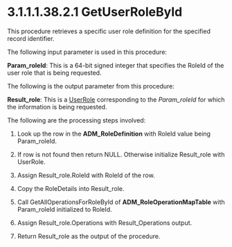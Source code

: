 <html dir="LTR" xmlns:mshelp="http://msdn.microsoft.com/mshelp" xmlns:ddue="http://ddue.schemas.microsoft.com/authoring/2003/5" xmlns:xlink="http://www.w3.org/1999/xlink" xmlns:tool="http://www.microsoft.com/tooltip">
 <body>
 <div id="header">
 <h1 class="heading">3.1.1.1.38.2.1 GetUserRoleById</h1>
 </div>
 <div id="mainSection">
 <div id="mainBody">
 <div id="allHistory" class="saveHistory"></div>
 <div id="sectionSection0" class="section" name="collapseableSection">
 

<p>This procedure retrieves a specific user role definition for
the specified record identifier.</p>

<p>The following input parameter is used in this procedure:</p>

<p><b>Param_roleId</b>: This is a 64-bit signed integer
that specifies the RoleId of the user role that is being requested.</p>

<p>The following is the output parameter from this procedure:</p>

<p><b>Result_role</b>: This is a <a href="a067a755-44bf-4f17-a8a6-a4d707cb3888.md">UserRole</a> corresponding to
the <i>Param_roleId</i> for which the information is being requested.</p>

<p>The following are the processing steps involved:</p>

<ol><li><p><span> </span>Look up the row
in the <b>ADM_RoleDefinition</b> with RoleId value being Param_roleId.</p>

</li><li><p><span> </span>If row is not
found then return NULL. Otherwise initialize Result_role with UserRole.</p>

</li><li><p><span> </span>Assign
Result_role.RoleId with RoleId of the row.</p>

</li><li><p><span> </span>Copy the
RoleDetails into Result_role.</p>

</li><li><p><span> </span>Call GetAllOperationsForRoleById
of <b>ADM_RoleOperationMapTable</b> with Param_roleId initialized to RoleId.</p>

</li><li><p><span> </span>Assign
Result_role.Operations with Result_Operations output.</p>

</li><li><p><span> </span>Return
Result_role as the output of the procedure.</p>

</li></ol>
 </div>
 </div>
 </div>
 </body>
</html>